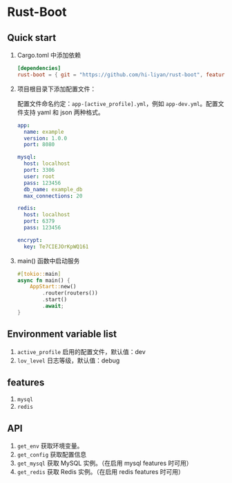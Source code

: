 # Rust-Boot

## Quick start

1. Cargo.toml 中添加依赖
    ```toml
    [dependencies]
    rust-boot = { git = "https://github.com/hi-liyan/rust-boot", features = ["mysql", "redis"] }
    ```
   
2. 项目根目录下添加配置文件：
   
   配置文件命名约定：`app-[active_profile].yml`，例如 `app-dev.yml`。配置文件支持 yaml 和 json 两种格式。 
   ```yaml
   app:
     name: example
     version: 1.0.0
     port: 8080
   
   mysql:
     host: localhost
     port: 3306
     user: root
     pass: 123456
     db_name: example_db
     max_connections: 20
   
   redis:
     host: localhost
     port: 6379
     pass: 123456
   
   encrypt:
     key: Te7CIEJOrKpWQ161
   ```

3. main() 函数中启动服务
    ```rust
    #[tokio::main]
    async fn main() {
        AppStart::new()
            .router(routers())
            .start()
            .await;
    }
    ```

## Environment variable list

1. `active_profile` 启用的配置文件，默认值：dev
2. `lov_level` 日志等级，默认值：debug

## features
1. `mysql`
2. `redis`

## API
1. `get_env` 获取环境变量。
2. `get_config` 获取配置信息
3. `get_mysql` 获取 MySQL 实例。（在启用 mysql features 时可用）
4. `get_redis` 获取 Redis 实例。（在启用 redis features 时可用）
